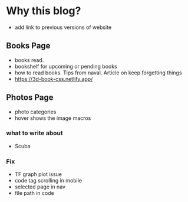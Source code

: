 # Why this blog?

- add link to previous versions of website

## Books Page

- books read.
- bookshelf for upcoming or pending books
- how to read books. Tips from naval. Article on keep forgetting things
- https://3d-book-css.netlify.app/

## Photos Page

- photo categories
- hover shows the image macros

### what to write about

- Scuba

### Fix

- TF graph plot issue
- code tag scrolling in mobile
- selected page in nav
- file path in code

